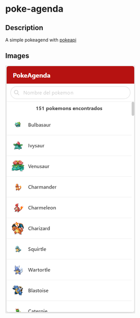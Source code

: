 # poke-agenda

## Description 
A simple pokeagend with [pokeapi](https://pokeapi.co/)

## Images
![Pokedex](https://raw.githubusercontent.com/arsalas/poke-agenda/main/pokeagenda.png)
